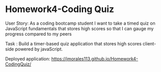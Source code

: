 # Homework4-Coding Quiz

User Story: As a coding bootcamp student
I want to take a timed quiz on JavaScript fundamentals that stores high scores
so that I can gauge my progress compared to my peers


Task : Build a timer-based quiz application that stores high scores client-side powered by javaScript.

Deployed application: https://jmorales113.github.io/Homework4-CodingQuiz/


